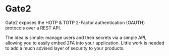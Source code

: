 # Gate2

Gate2 exposes the HOTP &amp; TOTP 2-Factor authentication (OAUTH) protocols over a REST API. 

The idea is simple: manage users and their secrets via a simple API, allowing you to easily embed 2FA into your application. Little work is needed to add a much advised layer of security to your products.

